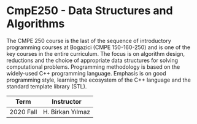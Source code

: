 # CmpE250 - Data Structures and Algorithms

The CMPE 250 course is the last of the sequence of introductory programming courses at Bogazici (CMPE 150-160-250) and is one of the key courses in the entire curriculum. The focus is on algorithm design, reductions and the choice of appropriate data structures for solving computational problems. Programming methodology is based on the widely-used C++ programming language. Emphasis is on good programming style, learning the ecosystem of the C++ language and the standard template library (STL).

| Term          | Instructor   |
| ------------- |:-------------:|
| 2020 Fall        | H. Birkan Yılmaz |   


